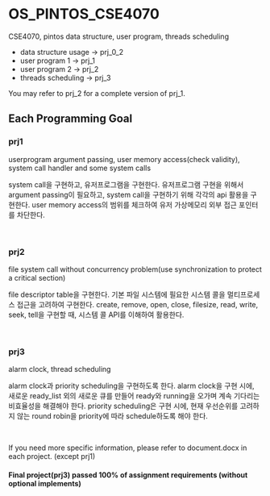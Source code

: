 # OS_PINTOS_CSE4070
CSE4070, pintos data structure, user program, threads scheduling
<ul>
  <li>data structure usage -> prj_0_2</li>
  <li>user program 1 -> prj_1</li>
  <li>user program 2 -> prj_2</li>
  <li>threads scheduling -> prj_3</li>
</ul>
You may refer to prj_2 for a complete version of prj_1.

<h2>Each Programming Goal</h2>
<h3><b>prj1</b></h3>
<p>userprogram argument passing, user memory access(check validity), system call handler and some system calls</p>
<p>  system call을 구현하고, 유저프로그램을 구현한다. 유저프로그램 구현을 위해서 argument passing이 필요하고, system call을 구현하기 위해 각각의 api 활용을 구현한다. user memory access의 범위를 체크하여 유저 가상메모리 외부 접근 포인터를 차단한다.</p>
<br>
<h3><b>prj2</b></h3>
<p>file system call without concurrency problem(use synchronization to protect a critical section)</p>
<p>  file descriptor table을 구현한다. 기본 파일 시스템에 필요한 시스템 콜을 멀티프로세스 접근을 고려하여 구현한다. create, remove, open, close, filesize, read, write, seek, tell을 구현할 때, 시스템 콜 API를 이해하여 활용한다.</p>
<br>
<h3><b>prj3</b></h3>
<p>alarm clock, thread scheduling</p>
<p>  alarm clock과 priority scheduling을 구현하도록 한다. alarm clock을 구현 시에, 새로운 ready_list 외의 새로운 큐를 만들어 ready와 running을 오가며 계속 기다리는 비효율성을 해결해야 한다. priority scheduling은 구현 시에, 현재 우선순위를 고려하지 않는 round robin을 priority에 따라 schedule하도록 해야 한다.</p>
<br>

<p>If you need more specific information, please refer to document.docx in each project. (except prj1)</p>

<h4>Final project(prj3) passed 100% of assignment requirements (without optional implements)</h4>
